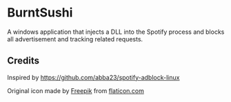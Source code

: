 # BurntSushi 

A windows application that injects a DLL into the Spotify process and blocks all advertisement and tracking related requests.

## Credits

Inspired by https://github.com/abba23/spotify-adblock-linux

Original icon made by [Freepik](https://www.freepik.com/) from [flaticon.com](https://www.flaticon.com/)
